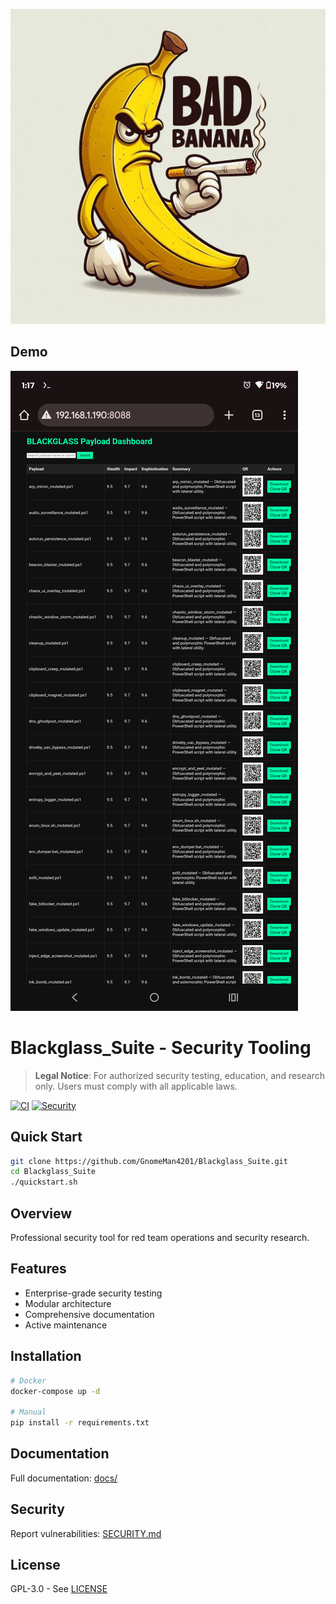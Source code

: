 ![Blackglass Suite Logo](.github/branding/logo.jpg)

## Demo

![Blackglass Demo](.github/branding/demo.png)

# Blackglass_Suite - Security Tooling

> **Legal Notice**: For authorized security testing, education, and research only. Users must comply with all applicable laws.

[![CI](https://github.com/GnomeMan4201/Blackglass_Suite/actions/workflows/ci.yml/badge.svg)](https://github.com/GnomeMan4201/Blackglass_Suite/actions)
[![Security](https://img.shields.io/badge/Security-Audited-green.svg)](SECURITY.md)

## Quick Start

```bash
git clone https://github.com/GnomeMan4201/Blackglass_Suite.git
cd Blackglass_Suite
./quickstart.sh
```

## Overview

Professional security tool for red team operations and security research.

## Features

- Enterprise-grade security testing
- Modular architecture
- Comprehensive documentation
- Active maintenance

## Installation

```bash
# Docker
docker-compose up -d

# Manual
pip install -r requirements.txt
```

## Documentation

Full documentation: [docs/](docs/)

## Security

Report vulnerabilities: [SECURITY.md](SECURITY.md)

## License

GPL-3.0 - See [LICENSE](LICENSE)
